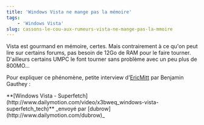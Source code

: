 ```yaml
---
title: 'Windows Vista ne mange pas la mémoire'
tags:
    - 'Windows Vista'
slug: cassons-le-cou-aux-rumeurs-vista-ne-mange-pas-la-mmoire
---
```


Vista est gourmand en mémoire, certes. Mais contrairement à ce qu'on peut lire sur certains forums, pas besoin de 12Go de RAM pour le faire tourner. D'ailleurs certains UMPC le font tourner sans problème avec un peu plus de 800MO…

<!-- more -->

Pour expliquer ce phénomène, petite interview d'[EricMitt](http://blogs.msdn.com/b/ericmitt/archive/2007/10/30/superfetch.aspx) par Benjamin Gauthey :

<div>
**[Windows Vista - Superfetch](http://www.dailymotion.com/video/x3bweq_windows-vista-superfetch_tech)**
_envoyé par [dubrow](http://www.dailymotion.com/dubrow)_</div>
